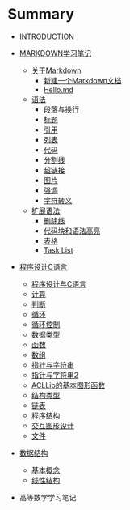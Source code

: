 <!--
 * @Date: 2020-07-04 17:40:56
 * @Author: Dai Zhechen
 * @Github: https://github.com/zhechendai
 * @LastEditTime: 2020-07-20 16:54:47
 * @Copyright ©️ 2020 Dai Zhechen. All Rights Reserved.
--> 
# Summary

* [INTRODUCTION](README.md)

* [MARKDOWN学习笔记](markdown_study_notes/abstr.md)
    - [关于Markdown](markdown_study_notes/ch1/intro1.md)
       - [新建一个Markdown文档](markdown_study_notes/ch1/sec1.md)
       - [Hello.md](markdown_study_notes/ch1/sec2.md)
    - [语法](markdown_study_notes/ch2/intro2.md)
       - [段落与换行](markdown_study_notes/ch2/sec1.md)
       - [标题](markdown_study_notes/ch2/sec2.md)
       - [引用](markdown_study_notes/ch2/sec3.md)
       - [列表](markdown_study_notes/ch2/sec4.md)
       - [代码](markdown_study_notes/ch2/sec5.md)
       - [分割线](markdown_study_notes/ch2/sec6.md)
       - [超链接](markdown_study_notes/ch2/sec7.md)
       - [图片](markdown_study_notes/ch2/sec8.md)
       - [强调](markdown_study_notes/ch2/sec9.md)
       - [字符转义](markdown_study_notes/ch2/sec10.md)
    - [扩展语法](markdown_study_notes/ch3/intro3.md)
       - [删除线](markdown_study_notes/ch3/sec1.md)
       - [代码块和语法高亮](markdown_study_notes/ch3/sec2.md)
       - [表格](markdown_study_notes/ch3/sec3.md)
       - [Task List](markdown_study_notes/ch3/sec4.md)

* [程序设计C语言](c_programming/abstr.md)
    - [程序设计与C语言](c_programming/week0.md)
    - [计算](c_programming/week1.md) 
    - [判断](c_programming/week2.md) 
    - [循环](c_programming/week3.md)
    - [循环控制](c_programming/week4.md)
    - [数据类型](c_programming/week5.md)
    - [函数](c_programming/week6.md)
    - [数组](c_programming/week7.md)
    - [指针与字符串](c_programming/week8.md)
    - [指针与字符串2](c_programming/week9.md)
    - [ACLLib的基本图形函数](c_programming/week10.md)
    - [结构类型](c_programming/week11.md)
    - [链表](c_programming/week12.md)
    - [程序结构](c_programming/week13.md)
    - [交互图形设计](c_programming/week14.md)
    - [文件](c_programming/week15.md)

* [数据结构](data_structure/abstr.md)
    - [基本概念](data_structure/ch1.md) 
    - [线性结构](data_structure/ch2.md)

* 高等数学学习笔记


